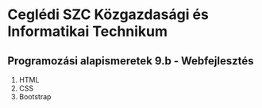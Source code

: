 # Ceglédi SZC Közgazdasági és Informatikai Technikum
## Programozási alapismeretek 9.b - Webfejlesztés
1. HTML
2. CSS
3. Bootstrap
